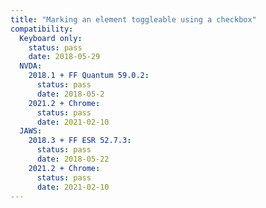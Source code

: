```yaml
---
title: "Marking an element toggleable using a checkbox"
compatibility:
  Keyboard only:
    status: pass
    date: 2018-05-29
  NVDA:
    2018.1 + FF Quantum 59.0.2:
      status: pass
      date: 2018-05-2
    2021.2 + Chrome:
      status: pass
      date: 2021-02-10
  JAWS:
    2018.3 + FF ESR 52.7.3:
      status: pass
      date: 2018-05-22
    2021.2 + Chrome:
      status: pass
      date: 2021-02-10
---
```

